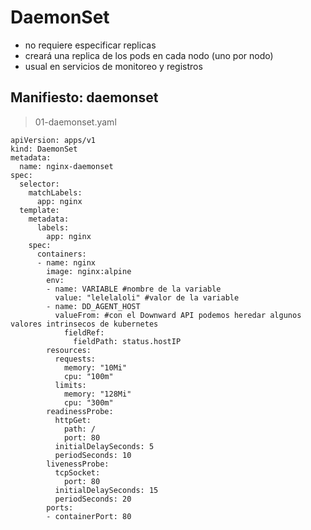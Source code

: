 # DaemonSet
- no requiere especificar replicas
- creará una replica de los pods en cada nodo (uno por nodo)
- usual en servicios de monitoreo y registros
## Manifiesto: daemonset
> 01-daemonset.yaml
~~~
apiVersion: apps/v1
kind: DaemonSet
metadata:
  name: nginx-daemonset
spec:
  selector:
    matchLabels:
      app: nginx
  template:
    metadata:
      labels:
        app: nginx
    spec:
      containers:
      - name: nginx
        image: nginx:alpine
        env:
        - name: VARIABLE #nombre de la variable
          value: "lelelaloli" #valor de la variable
        - name: DD_AGENT_HOST
          valueFrom: #con el Downward API podemos heredar algunos valores intrinsecos de kubernetes
            fieldRef:
              fieldPath: status.hostIP
        resources:
          requests:
            memory: "10Mi"
            cpu: "100m"
          limits:
            memory: "128Mi"
            cpu: "300m"
        readinessProbe:
          httpGet:
            path: /
            port: 80
          initialDelaySeconds: 5
          periodSeconds: 10
        livenessProbe:
          tcpSocket:
            port: 80
          initialDelaySeconds: 15
          periodSeconds: 20
        ports:
        - containerPort: 80
~~~